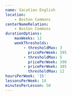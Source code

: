 ```yaml
---
name: Vacation English
location:
    - Boston Commons
centerNameRelation:
    - Boston Commons
durationOptions:
    maxWeeks: 12
    weekThresholds:
        - thresholdMax: 3
          pricePerWeek: 395
        - thresholdMax: 5
          pricePerWeek: 390
        - pricePerWeek: 385
          thresholdMax: 12
hoursPerWeek: '15'
lessonsPerWeek: 18
minutesPerLesson: 50
---
```

